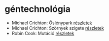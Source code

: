 # géntechnológia

- Michael Crichton: Őslénypark [részletek](_details/Michael%20Crichton.md#id_757)
- Michael Crichton: Szörnyek szigete [részletek](_details/Michael%20Crichton.md#id_760)
- Robin Cook: Mutáció [részletek](_details/Robin%20Cook.md#id_98)